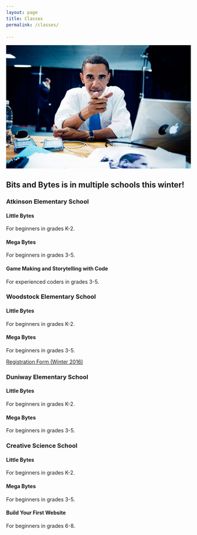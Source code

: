 ```yaml
---
layout: page
title: Classes
permalink: /classes/

---
```


<div class="classes-wrapper">

  <div class="page-img">
    <img src="/img/obama.jpg" class="page-img">	
  </div>

  <h2>Bits and Bytes is in multiple schools this winter!</h2>
  
  <div class="school-classes">
  	<h3>Atkinson Elementary School</h3>
  	<h4>Little Bytes</h4>
  	<p>For beginners in grades K-2.</p>
  	<h4>Mega Bytes</h4>
  	<p>For beginners in grades 3-5.</p>
  	<h4>Game Making and Storytelling with Code</h4>
  	<p>For experienced coders in grades 3-5. </p>  
  </div>

  <div class="school-classes">
  	<h3>Woodstock Elementary School</h3>
  	<h4>Little Bytes</h4>
  	<p>For beginners in grades K-2.</p>
  	<h4>Mega Bytes</h4>
  	<p>For beginners in grades 3-5.</p> 
  	<a href="/pdf/Woodstock2016.pdf">Registration Form (Winter 2016)</a>
  </div>
 
  <div class="school-classes">
	<h3>Duniway Elementary School</h3>
	<h4>Little Bytes</h4>
	<p>For beginners in grades K-2.</p>
	<h4>Mega Bytes</h4>
	<p>For beginners in grades 3-5.</p>  
  </div>

  <div class="school-classes">  
	<h3>Creative Science School</h3>
	<h4>Little Bytes</h4>
	<p>For beginners in grades K-2.</p>
	<h4>Mega Bytes</h4>
	<p>For beginners in grades 3-5.</p>
	<h4>Build Your First Website</h4>
	<p>For beginners in grades 6-8.</p>
  </div>

</div> <!-- end classes-wrapper -->